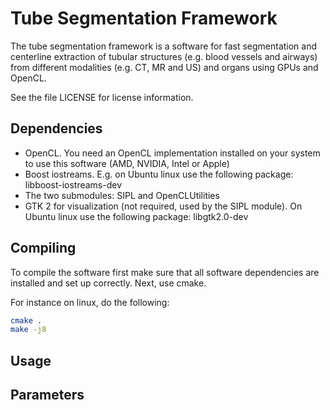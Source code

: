 Tube Segmentation Framework
===================================

The tube segmentation framework is a software for fast segmentation and centerline extraction of tubular structures (e.g. blood vessels and airways) from different modalities (e.g. CT, MR and US) and organs using GPUs and OpenCL.

See the file LICENSE for license information.

Dependencies
----------------------------------

* OpenCL. You need an OpenCL implementation installed on your system to use this software (AMD, NVIDIA, Intel or Apple)
* Boost iostreams. E.g. on Ubuntu linux use the following package: libboost-iostreams-dev
* The two submodules: SIPL and OpenCLUtilities
* GTK 2 for visualization (not required, used by the SIPL module). On Ubuntu linux use the following package: libgtk2.0-dev

Compiling
----------------------------------

To compile the software first make sure that all software dependencies are installed and set up correctly.
Next, use cmake.

For instance on linux, do the following:
```bash
cmake .
make -j8
```

Usage
----------------------------------

Parameters
----------------------------------

